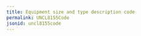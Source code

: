 ```yaml
---
title: Equipment size and type description code
permalink: UNCL8155Code
jsonid: uncl8155code
---
```

